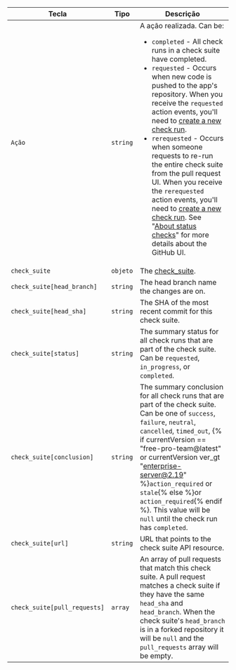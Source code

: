 | Tecla                        | Tipo     | Descrição                                                                                                                                                                                                                                                                                                                                                                                      |
| ---------------------------- | -------- | ---------------------------------------------------------------------------------------------------------------------------------------------------------------------------------------------------------------------------------------------------------------------------------------------------------------------------------------------------------------------------------------------- |
| `Ação`                       | `string` | A ação realizada. Can be:<ul><li>`completed` - All check runs in a check suite have completed.</li><li>`requested` - Occurs when new code is pushed to the app's repository. When you receive the `requested` action events, you'll need to [create a new check run](/v3/checks/runs/#create-a-check-run).</li><li>`rerequested` - Occurs when someone requests to re-run the entire check suite from the pull request UI. When you receive the `rerequested` action events, you'll need to [create a new check run](/v3/checks/runs/#create-a-check-run). See "[About status checks](/articles/about-status-checks#checks)" for more details about the GitHub UI.</li></ul>                                                                                                                                                                                                                                                                                                                                             |
| `check_suite`                | `objeto` | The [check_suite](/v3/checks/suites/).                                                                                                                                                                                                                                                                                                                                                         |
| `check_suite[head_branch]`   | `string` | The head branch name the changes are on.                                                                                                                                                                                                                                                                                                                                                       |
| `check_suite[head_sha]`      | `string` | The SHA of the most recent commit for this check suite.                                                                                                                                                                                                                                                                                                                                        |
| `check_suite[status]`        | `string` | The summary status for all check runs that are part of the check suite. Can be `requested`, `in_progress`, or `completed`.                                                                                                                                                                                                                                                                     |
| `check_suite[conclusion]`    | `string` | The summary conclusion for all check runs that are part of the check suite. Can be one of `success`, `failure`, `neutral`, `cancelled`, `timed_out`,  {% if currentVersion == "free-pro-team@latest" or currentVersion ver_gt "enterprise-server@2.19" %}`action_required` or `stale`{% else %}or `action_required`{% endif %}. This value will be `null` until the check run has `completed`. |
| `check_suite[url]`           | `string` | URL that points to the check suite API resource.                                                                                                                                                                                                                                                                                                                                               |
| `check_suite[pull_requests]` | `array`  | An array of pull requests that match this check suite. A pull request matches a check suite if they have the same `head_sha` and `head_branch`. When the check suite's `head_branch` is in a forked repository it will be `null` and the `pull_requests` array will be empty.                                                                                                                  |
